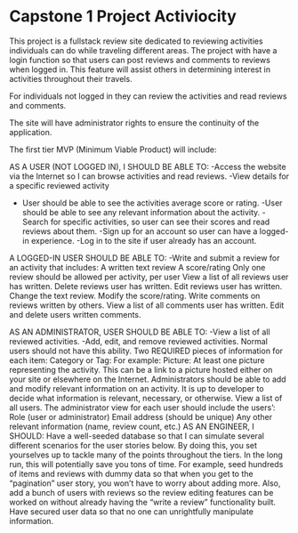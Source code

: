 # Capstone 1 Project Activiocity

This project is a fullstack review site dedicated to reviewing activities individuals can do while traveling different areas. The project with have a login function so that users can post reviews and comments to reviews when logged in. This feature will assist others in determining interest in activities throughout their travels.

For individuals not logged in they can review the activities and read reviews and comments.

The site will have administrator rights to ensure the continuity of the application.

The first tier MVP (Minimum Viable Product) will include:

AS A USER (NOT LOGGED IN), I SHOULD BE ABLE TO:
-Access the website via the Internet so I can browse activities and read reviews.
-View details for a specific reviewed activity

- User should be able to see the activities average score or rating.
  -User should be able to see any relevant information about the activity.
  -Search for specific activities, so user can see their scores and read reviews about them.
  -Sign up for an account so user can have a logged-in experience.
  -Log in to the site if user already has an account.

A LOGGED-IN USER SHOULD BE ABLE TO:
-Write and submit a review for an activity that includes:
A written text review
A score/rating
Only one review should be allowed per activity, per user
View a list of all reviews user has written.
Delete reviews user has written.
Edit reviews user has written.
Change the text review.
Modify the score/rating.
Write comments on reviews written by others.
View a list of all comments user has written.
Edit and delete users written comments.

AS AN ADMINISTRATOR, USER SHOULD BE ABLE TO:
-View a list of all reviewed activities.
-Add, edit, and remove reviewed activities.
Normal users should not have this ability.
Two REQUIRED pieces of information for each item:
Category or Tag:
For example:
Picture:
At least one picture representing the activity. This can be a link to a picture hosted either on your site or elsewhere on the Internet.
Administrators should be able to add and modify relevant information on an activity. It is up to developer to decide what information is relevant, necessary, or otherwise.
View a list of all users.
The administrator view for each user should include the users’:
Role (user or administrator)
Email address (should be unique)
Any other relevant information (name, review count, etc.)
AS AN ENGINEER, I SHOULD:
Have a well-seeded database so that I can simulate several different scenarios for the user stories below.
By doing this, you set yourselves up to tackle many of the points throughout the tiers. In the long run, this will potentially save you tons of time.
For example, seed hundreds of items and reviews with dummy data so that when you get to the “pagination” user story, you won’t have to worry about adding more.
Also, add a bunch of users with reviews so the review editing features can be worked on without already having the “write a review” functionality built.
Have secured user data so that no one can unrightfully manipulate information.
